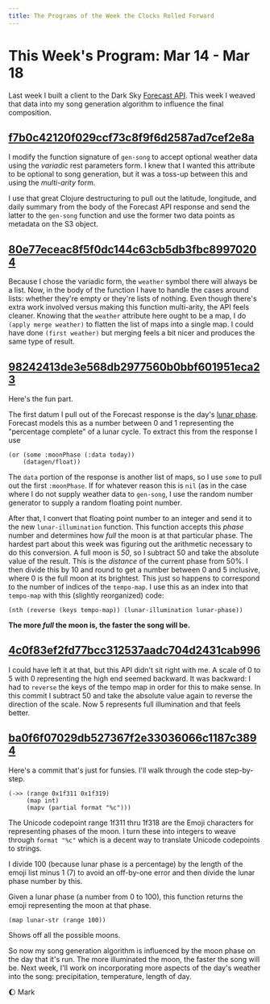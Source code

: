 ```yaml
---
title: The Programs of the Week the Clocks Rolled Forward
---
```


This Week's Program: Mar 14 - Mar 18
====================================

Last week I built a client to the Dark Sky
[Forecast API](https://developer.forecast.io/). This week I weaved
that data into my song generation algorithm to influence the final
composition.

## [f7b0c42120f029ccf73c8f9f6d2587ad7cef2e8a][and-weather]

I modify the function signature of `gen-song` to accept optional
weather data using the _variadic_ rest parameters form. I knew that I
wanted this attribute to be optional to song generation, but it was a
toss-up between this and using the _multi-arity_ form.

I use that great Clojure destructuring to pull out the latitude,
longitude, and daily summary from the body of the Forecast API
response and send the latter to the `gen-song` function and use the
former two data points as metadata on the S3 object.

## [80e77eceac8f5f0dc144c63cb5db3fbc89970204][apply-merge]

Because I chose the variadic form, the `weather` symbol there will
always be a list. Now, in the body of the function I have to handle
the cases around lists: whether they're empty or they're lists of
nothing. Even though there's extra work involved versus making this
function multi-arity, the API feels cleaner. Knowing that the
`weather` attribute here ought to be a map, I do `(apply merge
weather)` to flatten the list of maps into a single map. I could have
done `(first weather)` but merging feels a bit nicer and produces the
same type of result.

## [98242413de3e568db2977560b0bbf601951eca23][lunar-illumination]

Here's the fun part.

The first datum I pull out of the Forecast response is the day's
[lunar phase](https://en.wikipedia.org/wiki/Lunar_phase). Forecast
models this as a number between 0 and 1 representing the "percentage
complete" of a lunar cycle. To extract this from the response I use

    (or (some :moonPhase (:data today))
        (datagen/float))

The `data` portion of the response is another list of maps, so I use
`some` to pull out the first `:moonPhase`. If for whatever reason this
is `nil` (as in the case where I do not supply weather data to
`gen-song`, I use the random number generator to supply a random
floating point number.

After that, I convert that floating point number to an integer and
send it to the new `lunar-illumination` function. This function
accepts this *phase* number and determines how *full* the moon is at
that particular phase. The hardest part about this week was figuring
out the arithmetic necessary to do this conversion. A full moon is
*50*, so I subtract 50 and take the absolute value of the result. This
is the *distance* of the current phase from 50%. I then divide this by
10 and round to get a number between 0 and 5 inclusive, where 0 is the
full moon at its brightest. This just so happens to correspond to the
number of indices of the `tempo-map`. I use this as an index into that
`tempo-map` with this (slightly reorganized) code:

    (nth (reverse (keys tempo-map)) (lunar-illumination lunar-phase))

**The more *full* the moon is, the faster the song will be.**

## [4c0f83ef2fd77bcc312537aadc704d2431cab996][reverse-illumination]

I could have left it at that, but this API didn't sit right with
me. A scale of 0 to 5 with 0 representing the high end seemed
backward. It was backward: I had to `reverse` the keys of the tempo
map in order for this to make sense. In this commit I subtract 50 and
take the absolute value again to reverse the direction of the
scale. Now 5 represents full illumination and that feels better.

## [ba0f6f07029db527367f2e33036066c1187c3894][lunar-str]

Here's a commit that's just for funsies. I'll walk through the code
step-by-step.

    (->> (range 0x1f311 0x1f319)
         (map int)
         (mapv (partial format "%c")))

The Unicode codepoint range 1f311 thru 1f318 are the Emoji characters
for representing phases of the moon. I turn these into integers to
weave through `format "%c"` which is a decent way to translate Unicode
codepoints to strings.

I divide 100 (because lunar phase is a percentage) by the length of
the emoji list minus 1 (7) to avoid an off-by-one error and then
divide the lunar phase number by this.

Given a lunar phase (a number from 0 to 100), this function returns
the emoji representing the moon at that phase.

    (map lunar-str (range 100))

Shows off all the possible moons.

So now my song generation algorithm is influenced by the moon phase on
the day that it's run. The more illuminated the moon, the faster the
song will be. Next week, I'll work on incorporating more aspects of
the day's weather into the song: precipitation, temperature, length of
day.

🌔 Mark

[and-weather]: https://github.com/mwunsch/sonic-sketches/commit/f7b0c42120f029ccf73c8f9f6d2587ad7cef2e8a

[apply-merge]: https://github.com/mwunsch/sonic-sketches/commit/80e77eceac8f5f0dc144c63cb5db3fbc89970204

[lunar-illumination]: https://github.com/mwunsch/sonic-sketches/commit/98242413de3e568db2977560b0bbf601951eca23

[reverse-illumination]: https://github.com/mwunsch/sonic-sketches/commit/4c0f83ef2fd77bcc312537aadc704d2431cab996

[lunar-str]: https://github.com/mwunsch/sonic-sketches/commit/ba0f6f07029db527367f2e33036066c1187c3894
